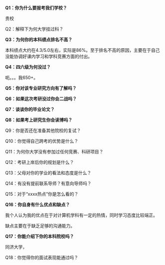 
**Q1：你为什么要报考我们学校？**

贵校

Q2：解释下为何大学挂过科？

**Q3：为何你的本科绩点排名不高？**

本科绩点大约在4.3/5.0左右，实际是86%。至于排名不高的原因，主要在于自己没能协调好课内学习和学科竞赛方面的付出。

**Q4：四六级为何没过？**

呃。。。我650+。

**Q5：你对该专业研究方向有了解吗？**

**Q6：如果这次考研没过你会二战吗？**

**Q7：谈谈你的毕业论文？**

**Q8：如果考上研究生你会读博吗？**

Q9：你是否还在准备其他院校的复试？

Q10：你觉得自己跨考的优势是什么？

Q11：为何你大学没有参加过任何竞赛、科研项目？

Q12：考研上岸后你的规划是什么？

Q13：父母对你的学业的看法和态度是什么？

Q14：有没有提前联系导师？有意向导师吗？

Q15：对于“xxxx热点”你是怎么看的？

**Q16：你自身有什么优点和缺点？**

我个人认为我的优点在于对计算机学科有一定的热情，同时学习态度比较端正。

缺点主要在于缺乏足够的沟通能力。

**Q17：你能介绍下你的本科院校吗？**

同济大学，

Q18：你觉得你的面试表现能通过吗？
